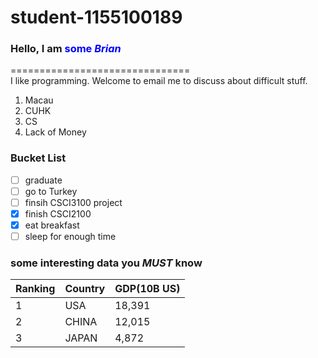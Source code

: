 # student-1155100189  
  
### Hello, I am <span style="color:blue">some ***Brian***</span>  
===============================   
I like programming. Welcome to email me to discuss about difficult stuff.  
  
1. Macau
2. CUHK
3. CS
4. Lack of Money

### Bucket List
- [ ] graduate  
- [ ] go to Turkey  
- [ ] finsih CSCI3100 project  
- [X] finish CSCI2100  
- [X] eat breakfast  
- [ ] sleep for enough time  
  
### some interesting data you ___***MUST***___ know  
| Ranking | Country | GDP(10B US) |
|---------|---------|-------------|
| 1       | USA     | 18,391      |
| 2       | CHINA   | 12,015      |
| 3       | JAPAN   | 4,872       |

